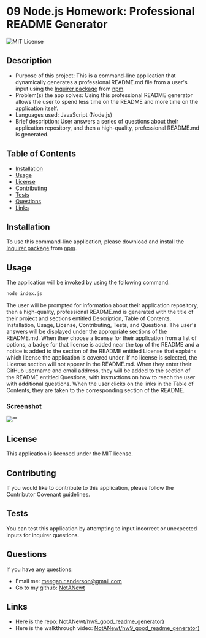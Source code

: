 # 09 Node.js Homework: Professional README Generator

![MIT License](https://img.shields.io/badge/license-MIT-green)

## Description

- Purpose of this project: This is a command-line application that dynamically generates a professional README.md file from a user's input using the [Inquirer package](https://www.npmjs.com/package/inquirer) from [npm](https://www.npmjs.com/).
- Problem(s) the app solves: Using this professional README generator allows the user to spend less time on the README and more time on the application itself.
- Languages used: JavaScript (Node.js)
- Brief description: User answers a series of questions about their application repository, and then a high-quality, prefessional README.md is generated.

## Table of Contents

- [Installation](#installation)
- [Usage](#usage)
- [License](#license)
- [Contributing](#contributing)
- [Tests](#tests)
- [Questions](#questions)
- [Links](#links)

## Installation

To use this command-line application, please download and install the [Inquirer package](https://www.npmjs.com/package/inquirer) from [npm](https://www.npmjs.com/).

## Usage

The application will be invoked by using the following command:

```bash
node index.js
```

The user will be prompted for information about their application repository, then a high-quality, professional README.md is generated with the title of their project and sections entitled Description, Table of Contents, Installation, Usage, License, Contributing, Tests, and Questions. The user's answers will be displayed under the appropriate sections of the README.md. When they choose a license for their application from a list of options, a badge for that license is added near the top of the README and a notice is added to the section of the README entitled License that explains which license the application is covered under. If no license is selected, the License section will not appear in the README.md. When they enter their GitHub username and email address, they will be added to the section of the README entitled Questions, with instructions on how to reach the user with additional questions. When the user clicks on the links in the Table of Contents, they are taken to the corresponding section of the README.

### Screenshot

![""]()

## License

This application is licensed under the MIT license.

## Contributing

If you would like to contribute to this application, please follow the Contributor Covenant guidelines.

## Tests

You can test this application by attempting to input incorrect or unexpected inputs for inquirer questions.

## Questions

If you have any questions:

- Email me: [meegan.r.anderson@gmail.com](mailto:meegan.r.anderson@gmail.com)
- Go to my github: [NotANewt](https://github.com/NotANewt)

## Links

- Here is the repo: [NotANewt/hw9_good_readme_generator}](https://github.com/NotANewt/hw9_good_readme_generator)
- Here is the walkthrough video: [NotANewt/hw9_good_readme_generator}](https://github.com/NotANewt/hw9_good_readme_generator)
